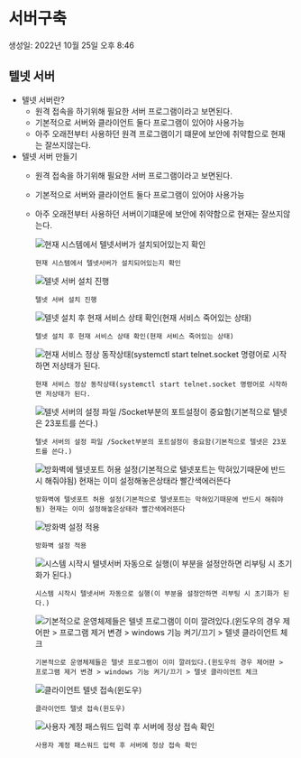 # 서버구축

생성일: 2022년 10월 25일 오후 8:46

## 텔넷 서버

- 텔넷 서버란?
    - 원격 접속을 하기위해 필요한 서버 프로그램이라고 보면된다.
    - 기본적으로 서버와 클라이언트 둘다 프로그램이 있어야 사용가능
    - 아주 오래전부터 사용하던 원격 프로그램이기 떄문에 보안에 취약함으로 현재는 잘쓰지않는다.
- 텔넷 서버 만들기
    - 원격 접속을 하기위해 필요한 서버 프로그램이라고 보면된다.
    - 기본적으로 서버와 클라이언트 둘다 프로그램이 있어야 사용가능
    - 아주 오래전부터 사용하던 서버이기떄문에 보안에 취약함으로 현재는 잘쓰지않는다.
        
        ![`현재 시스템에서 텔넷서버가 설치되어있는지 확인`](%E1%84%89%E1%85%A5%E1%84%87%E1%85%A5%E1%84%80%E1%85%AE%E1%84%8E%E1%85%AE%E1%86%A8%20acdec526d3fb4aee817e66bc180e5287/1.jpg)
        
        `현재 시스템에서 텔넷서버가 설치되어있는지 확인`
        
        ![`텔넷 서버 설치 진행`](%E1%84%89%E1%85%A5%E1%84%87%E1%85%A5%E1%84%80%E1%85%AE%E1%84%8E%E1%85%AE%E1%86%A8%20acdec526d3fb4aee817e66bc180e5287/1%201.jpg)
        
        `텔넷 서버 설치 진행`
        
        ![`텔넷 설치 후 현재 서비스 상태 확인(현재 서비스 죽어있는 상태)`](%E1%84%89%E1%85%A5%E1%84%87%E1%85%A5%E1%84%80%E1%85%AE%E1%84%8E%E1%85%AE%E1%86%A8%20acdec526d3fb4aee817e66bc180e5287/1%202.jpg)
        
        `텔넷 설치 후 현재 서비스 상태 확인(현재 서비스 죽어있는 상태)`
        
        ![`현재 서비스 정상 동작상태(systemctl start telnet.socket 명령어로 시작하면 저상태가 된다.`](%E1%84%89%E1%85%A5%E1%84%87%E1%85%A5%E1%84%80%E1%85%AE%E1%84%8E%E1%85%AE%E1%86%A8%20acdec526d3fb4aee817e66bc180e5287/1%203.jpg)
        
        `현재 서비스 정상 동작상태(systemctl start telnet.socket 명령어로 시작하면 저상태가 된다.`
        
        ![`텔넷 서버의 설정 파일 /Socket부분의 포트설정이 중요함(기본적으로 텔넷은 23포트를 쓴다.)`](%E1%84%89%E1%85%A5%E1%84%87%E1%85%A5%E1%84%80%E1%85%AE%E1%84%8E%E1%85%AE%E1%86%A8%20acdec526d3fb4aee817e66bc180e5287/telnet_%25EC%2584%25A4%25EC%25A0%2595%25ED%258C%258C%25EC%259D%25BC_%25EA%25B2%25BD%25EB%25A1%259C.jpg)
        
        `텔넷 서버의 설정 파일 /Socket부분의 포트설정이 중요함(기본적으로 텔넷은 23포트를 쓴다.)`
        
        ![`방화벽에 텔넷포트 허용 설정(기본적으로 텔넷포트는 막혀있기때문에 반드시 해줘야됨) 현재는 이미 설정해놓은상태라 빨간색에러뜬다`](%E1%84%89%E1%85%A5%E1%84%87%E1%85%A5%E1%84%80%E1%85%AE%E1%84%8E%E1%85%AE%E1%86%A8%20acdec526d3fb4aee817e66bc180e5287/1%204.jpg)
        
        `방화벽에 텔넷포트 허용 설정(기본적으로 텔넷포트는 막혀있기때문에 반드시 해줘야됨) 현재는 이미 설정해놓은상태라 빨간색에러뜬다`
        
        ![`방화벽 설정 적용`](%E1%84%89%E1%85%A5%E1%84%87%E1%85%A5%E1%84%80%E1%85%AE%E1%84%8E%E1%85%AE%E1%86%A8%20acdec526d3fb4aee817e66bc180e5287/1%205.jpg)
        
        `방화벽 설정 적용`
        
        ![`시스템 시작시 텔넷서버 자동으로 실행(이 부분을 설정안하면 리부팅 시 초기화가 된다.)`](%E1%84%89%E1%85%A5%E1%84%87%E1%85%A5%E1%84%80%E1%85%AE%E1%84%8E%E1%85%AE%E1%86%A8%20acdec526d3fb4aee817e66bc180e5287/1%206.jpg)
        
        `시스템 시작시 텔넷서버 자동으로 실행(이 부분을 설정안하면 리부팅 시 초기화가 된다.)`
        
        ![`기본적으로 운영체제들은 텔넷 프로그램이 이미 깔려있다.(윈도우의 경우 제어판 > 프로그램 제거 변경 > windows 기능 켜기/끄기 > 텔넷 클라이언트 체크` ](%E1%84%89%E1%85%A5%E1%84%87%E1%85%A5%E1%84%80%E1%85%AE%E1%84%8E%E1%85%AE%E1%86%A8%20acdec526d3fb4aee817e66bc180e5287/1%207.jpg)
        
        `기본적으로 운영체제들은 텔넷 프로그램이 이미 깔려있다.(윈도우의 경우 제어판 > 프로그램 제거 변경 > windows 기능 켜기/끄기 > 텔넷 클라이언트 체크` 
        
        ![`클라이언트 텔넷 접속(윈도우)`](%E1%84%89%E1%85%A5%E1%84%87%E1%85%A5%E1%84%80%E1%85%AE%E1%84%8E%E1%85%AE%E1%86%A8%20acdec526d3fb4aee817e66bc180e5287/2.jpg)
        
        `클라이언트 텔넷 접속(윈도우)`
        
        ![`사용자 계정 패스워드 입력 후 서버에 정상 접속 확인`](%E1%84%89%E1%85%A5%E1%84%87%E1%85%A5%E1%84%80%E1%85%AE%E1%84%8E%E1%85%AE%E1%86%A8%20acdec526d3fb4aee817e66bc180e5287/1%208.jpg)
        
        `사용자 계정 패스워드 입력 후 서버에 정상 접속 확인`